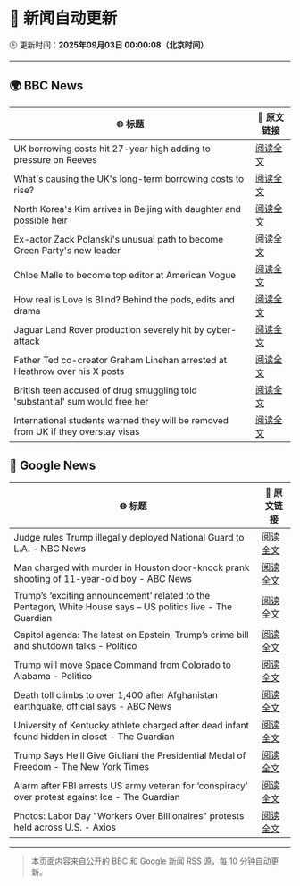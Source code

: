 # 🧠 新闻自动更新

🕒 更新时间：**2025年09月03日 00:00:08（北京时间）**

---

## 🌍 BBC News

| 🌐 标题 | 🔗 原文链接 |
|--------|-------------|
| UK borrowing costs hit 27-year high adding to pressure on Reeves | [阅读全文](https://www.bbc.com/news/articles/cy989njnq2wo?at_medium=RSS&at_campaign=rss) |
| What's causing the UK's long-term borrowing costs to rise? | [阅读全文](https://www.bbc.com/news/articles/clyry4rg9wyo?at_medium=RSS&at_campaign=rss) |
| North Korea's Kim arrives in Beijing with daughter and possible heir | [阅读全文](https://www.bbc.com/news/articles/c78z2p6gg1zo?at_medium=RSS&at_campaign=rss) |
| Ex-actor Zack Polanski's unusual path to become Green Party's new leader | [阅读全文](https://www.bbc.com/news/articles/clyrev00lwno?at_medium=RSS&at_campaign=rss) |
| Chloe Malle to become top editor at American Vogue | [阅读全文](https://www.bbc.com/news/articles/c0l6lw6je7lo?at_medium=RSS&at_campaign=rss) |
| How real is Love Is Blind? Behind the pods, edits and drama | [阅读全文](https://www.bbc.com/news/articles/c939edkn4j4o?at_medium=RSS&at_campaign=rss) |
| Jaguar Land Rover production severely hit by cyber-attack | [阅读全文](https://www.bbc.com/news/articles/c9wywvllq7wo?at_medium=RSS&at_campaign=rss) |
| Father Ted co-creator Graham Linehan arrested at Heathrow over his X posts | [阅读全文](https://www.bbc.com/news/articles/c07p7v2nn8mo?at_medium=RSS&at_campaign=rss) |
| British teen accused of drug smuggling told 'substantial' sum would free her | [阅读全文](https://www.bbc.com/news/articles/cd0d04gjk19o?at_medium=RSS&at_campaign=rss) |
| International students warned they will be removed from UK if they overstay visas | [阅读全文](https://www.bbc.com/news/articles/cn858lx34vvo?at_medium=RSS&at_campaign=rss) |

## 📰 Google News

| 🌐 标题 | 🔗 原文链接 |
|--------|-------------|
| Judge rules Trump illegally deployed National Guard to L.A. - NBC News | [阅读全文](https://news.google.com/rss/articles/CBMiowFBVV95cUxNblFxRDVzZl9mcldTOWU2dlRqN1Y3dTZvRW84YzZPSS14dmhBSV8tT2d1Z205OVc3c2F3a2JnS1p5bjJ0SHNiMHZSc2hGOVNEVzBEcG4yd2poUnU5b0gtbmNsNks1ektlWU03cllzTHFXUUxwNEhCajVhel81RThqUFE3V0NQR0UwZjlJWTFqeWxvVzI5SjBVbUtOS3FKS2dDUkxV0gFWQVVfeXFMTXg1d1lmNDNMTlJQaGI3a2M3RHEtUk8tR3ZTWUY1OU5yYi0xNWNjRENQUU5CUEs1NmNSNHRZRnF3LTEwc2dZWVZZX1kzNmlEZUJPV1BhLWc?oc=5) |
| Man charged with murder in Houston door-knock prank shooting of 11-year-old boy - ABC News | [阅读全文](https://news.google.com/rss/articles/CBMinAFBVV95cUxNbEdkTDBjRnBiQlN2Zk1Bc0d2TWRZa3g5RE04dEJKR25SWnBscG0ybXZNM3Z1QXBNS2luUnVQVXZpTW5LOTd3WU1KbGVLM25nTHBtaXpBblRwQUVvdDBIRGNJVGNwNGZ5elhjOE94Vjh3Vi12bmNWTXN0dWkwQzBuZXh3bUtnUGRfbTBfQXJKbXBjWXJVRXRkcTZaUkjSAaIBQVVfeXFMT2d5M1lSbmZRUllHbkl5THcyX3NDeHZiNHhZbENyVHdFYVJTeUZ4ZV8tZ1NJSm1IYjFHS0NhdUFOeVpsWHRxUDgyZnFmd2VCNTFKNjhhckszQTh0MUNPUmNwb0FBRjlWclBqQVNJelZsMjRXc3FkZkxCYWxRUUowdWhWb3R3RktyTGlzYnBWZy0tMVRRcTYteEhkby1kckdjeGJn?oc=5) |
| Trump’s ‘exciting announcement’ related to the Pentagon, White House says – US politics live - The Guardian | [阅读全文](https://news.google.com/rss/articles/CBMi4gFBVV95cUxOS0Zwbjh5ZlYwckRndFJQMDNHTkN3WXV5TnBWdVJLTG9odld2UVd5OU1yNFViR3Qtc19PdTRScFlyT21QcEk5Mm9yaFVpMncwSXF1My1MOUpJck50NVVPYXBLR2RNNkFzYWJoY3RsSVJ0VkFvb2IyNm9QMndEWDJfM2ZNWHg2NEtORHZxRFJ5N1hEQnJxMGNKaGtBeEh3cm94QkpIdTJDd2pZV0llQ3MyZWFlT0V5OUJLRkhMVDZsRFFpZllkbjU5ZGlNUFZsWV9uYlQ0ZlZPaVVDaFBLZWlmZkJ3?oc=5) |
| Capitol agenda: The latest on Epstein, Trump’s crime bill and shutdown talks - Politico | [阅读全文](https://news.google.com/rss/articles/CBMitgFBVV95cUxOQjhJdVRoVlU0Nm03UDFWTS1tM01fSUpRbHBRNEJBSG5kZ2d6U1k4cG16SjN4STVQLTRPcmRXUHVyUGJoaXRCQ2lVbzJzNjZ2ZkNDcXdnd0Jzbi1mZ3JkMTdVQnVFa3VYREJObEhRblVSVmo5QVg5RzhyOG1qUXY3alFIQ0dNQjE5NDJnZ0xZeEV6ZFdQQzJ0NlNUN2I2S2F1VnA5ekI2TUduT0NXaGxiZXdJdUw0dw?oc=5) |
| Trump will move Space Command from Colorado to Alabama - Politico | [阅读全文](https://news.google.com/rss/articles/CBMigwFBVV95cUxOWWdOdnhkUEZkMW1aZWhfbkxtVGt1aGJQZEp1WllVRGZPQ1hrbktEY3E5S1JlVFhOU09yUDRoSUF5NW42bUV4Y3J0VkdvTXdjd0xXdmRNSEhXOFBIZHhueHAyMlFoLUZDeDNxRy02dDVuTmxoWTRlbnRObHlDenVoU2dyWQ?oc=5) |
| Death toll climbs to over 1,400 after Afghanistan earthquake, official says - ABC News | [阅读全文](https://news.google.com/rss/articles/CBMimwFBVV95cUxNQmxhOFhSMEwwaW40c1ZDalpPUmx0Z3lkWTRFR1pOSGplRmZYcmRNQTNzZE83T1BxMk9FNUVMald6STNVMVdIZDhhamtuVF9BYXZhWm42Z091d1Zud2dWemhBVTRaMjg4bTJLWEVJdkcxR082SUNoTzROTWdEZnhRXy1fMGxVVnVnRFlEQTdralVwUEdTZFhMLXZlONIBoAFBVV95cUxNYXg0UV9FMHp0UHFfUl9YY1ZyUFJmLVgwWGE5YVhYMzJaWXZxQWVaUHVPU29QUktJeWxRWElwS0tEaVFLcFBaMVdIU1h5YXg2SUVMNlU3emlkaXY4cXpvcmpZejFCa1UybVA3VUxoeUhjcE8xN0ZONk5yaEpwLThLZzZvMUszY19SdTl3Q1dzSGM1dHpGXzdOMUVNVlpieHZX?oc=5) |
| University of Kentucky athlete charged after dead infant found hidden in closet - The Guardian | [阅读全文](https://news.google.com/rss/articles/CBMiogFBVV95cUxOUFUtaEo1ZFIxU1RxdXFKbVZpUUQ5YkhnSUhHaGM4UHVhUUprWHR4NjA0cWFiNkJjYlVUeTFDNEstOE44bkhJaDRSMDhmc0V4Z2lZNDVHa3Y5VjF1Ymp6TGtyQW9XNTJLSmRVRjMwdWZ1c2VxWTJoajl1ZVl3SGc4N0JTSVRyUXFXdUJoVElDOE5NV05wdEJfS2Fndmd0TXdGUnc?oc=5) |
| Trump Says He’ll Give Giuliani the Presidential Medal of Freedom - The New York Times | [阅读全文](https://news.google.com/rss/articles/CBMimAFBVV95cUxOcFlxMTJJSF94N2EtSTBmVnFMYTlkNXdUVEhzcEpvZEQ2SnRZdmNURWdOd2R6ZUY1ODltdUh1YTlCci1xU2R2X1dwUDNyQkJSMF9pM0hSY2Zac2JCRjZOZDlsYjdrTFFhSUtMN09MSUpyOFVOZTZ0Z21sRUpuZ0w3NnREWUVTQlVpc2VXVWdoTFNjRko4dVlkeA?oc=5) |
| Alarm after FBI arrests US army veteran for ‘conspiracy’ over protest against Ice - The Guardian | [阅读全文](https://news.google.com/rss/articles/CBMijwFBVV95cUxPYkJUbzZUY01QWlBvYUN6OTBZUzFFQmlxLWpLQk0tYnVITWgzNF9UOW5FVHJLYmY0Zm93VVlSeWh6VWtkcFJFbmxVRHJvdkNrTk16QWdlN3F5dHlrWWU1bjFvR1I0WWk1MllRQW43R2xGMEY5SE5KUjItak5MV2g2WWdMREtzc3c1cG12WW1wTQ?oc=5) |
| Photos: Labor Day "Workers Over Billionaires" protests held across U.S. - Axios | [阅读全文](https://news.google.com/rss/articles/CBMilAFBVV95cUxOWVhYaEdrR1ZoX21LLVVzNWZVaW9uMjFVRmx2TXQtY20wSHJxM0NXbU4xS2hPanVobDBxWjh3eGxERU1hYkkzYXJVbWVsNk9rM2U0RmVNM2VES0NWbTNDalNPelBfMmVSZm0wRW1pMUVqODFqRHp3TjA2dWFIdFZEbUxCWHJULU1sV21fTWFJRlI5OWFf?oc=5) |

---
> 本页面内容来自公开的 BBC 和 Google 新闻 RSS 源，每 10 分钟自动更新。